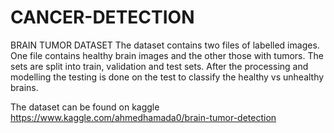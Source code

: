 # CANCER-DETECTION

BRAIN TUMOR DATASET 
The dataset contains two files of labelled images. One file contains healthy brain images and the other those with tumors. 
The sets are split into train, validation and test sets.
After the processing and modelling the testing is done on the test to classify the healthy vs unhealthy brains.

The dataset can be found on kaggle https://www.kaggle.com/ahmedhamada0/brain-tumor-detection

